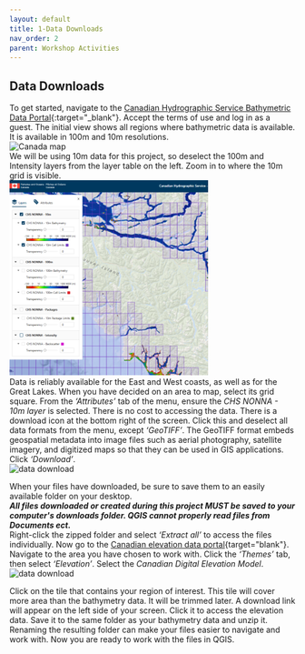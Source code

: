 ```yaml
---
layout: default
title: 1-Data Downloads
nav_order: 2
parent: Workshop Activities
---
```


## Data Downloads
To get started, navigate to the [Canadian Hydrographic Service Bathymetric Data Portal](https://data.chs-shc.ca/dashboard/map){:target="_blank"}. Accept the terms of use and log in as a guest. The initial view shows all regions where bathymetric data is available. It is available in 100m and 10m resolutions. <br>
<img src="images/canada.png" style="width:300px;" alt="Canada map"> 
<br>We will be using 10m data for this project, so deselect the 100m and Intensity layers from the layer table on the left. Zoom in to where the 10m grid is visible.<br>
<img src="images/10m.png" style="width:350px;" alt="10 meter grid">
<br>  Data is reliably available for the East and West coasts, as well as for the Great Lakes. When you have decided on an area to map, select its grid square. From the *‘Attributes’* tab of the menu, ensure the *CHS NONNA - 10m layer* is selected. There is no cost to accessing the data. There is a download icon at the bottom right of the screen. Click this and deselect all data formats from the menu, except *‘GeoTIFF’*. The GeoTIFF format embeds geospatial metadata into image files such as aerial photography, satellite imagery, and digitized maps so that they can be used in GIS applications. Click *‘Download’*.<br>
<img src="images/download.png" style="width:250px;" alt="data download">

When your files have downloaded, be sure to save them to an easily available folder on your desktop. <br>
***All files downloaded or created during this project MUST be saved to your computer's downloads folder. QGIS cannot properly read files from Documents ect.***
<br>Right-click the zipped folder and select *‘Extract all’* to access the files individually. Now go to the [Canadian elevation data portal](https://ftp.maps.canada.ca/pub/nrcan_rncan/vector/index/html/geospatial_product_index_en.html){target="blank"}. Navigate to the area you have chosen to work with. Click the *‘Themes’* tab, then select *‘Elevation’*. Select the *Canadian Digital Elevation Model*. <br>
<img src="images/elev_dl.png" style="width:300px;" alt="data download"> 

Click on the tile that contains your region of interest. This tile will cover more area than the bathymetry data. It will be trimmed later. A download link will appear on the left side of your screen. Click it to access the elevation data. Save it to the same folder as your bathymetry data and unzip it. Renaming the resulting folder can make your files easier to navigate and work with. Now you are ready to work with the files in QGIS. 
